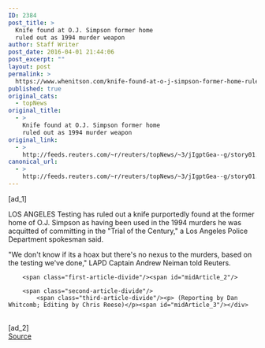 ```yaml
---
ID: 2384
post_title: >
  Knife found at O.J. Simpson former home
  ruled out as 1994 murder weapon
author: Staff Writer
post_date: 2016-04-01 21:44:06
post_excerpt: ""
layout: post
permalink: >
  https://www.whenitson.com/knife-found-at-o-j-simpson-former-home-ruled-out-as-1994-murder-weapon/
published: true
original_cats:
  - topNews
original_title:
  - >
    Knife found at O.J. Simpson former home
    ruled out as 1994 murder weapon
original_link:
  - >
    http://feeds.reuters.com/~r/reuters/topNews/~3/jIgptGea--g/story01.htm
canonical_url:
  - >
    http://feeds.reuters.com/~r/reuters/topNews/~3/jIgptGea--g/story01.htm
---
```

 [ad_1]
<br><div id="articleText">
<span id="midArticle_start"/>

<span class="focusParagraph" readability="5"><p><span class="articleLocation">LOS ANGELES</span> Testing has ruled out a knife purportedly found at the former home of O.J. Simpson as having been used in the 1994 murders he was acquitted of committing in the "Trial of the Century," a Los Angeles Police Department spokesman said.</p></span><span id="midArticle_0"/><p>"We don't know if its a hoax but there's no nexus to the murders, based on the testing we've done," LAPD Captain Andrew Neiman told Reuters.</p><span id="midArticle_1"/>
        
        <span class="first-article-divide"/><span id="midArticle_2"/>
        
        <span class="second-article-divide"/>
            <span class="third-article-divide"/><p> (Reporting by Dan Whitcomb; Editing by Chris Reese)</p><span id="midArticle_3"/></div>
<br>[ad_2]
<br><a href="http://feeds.reuters.com/~r/reuters/topNews/~3/jIgptGea--g/story01.htm">Source </a>